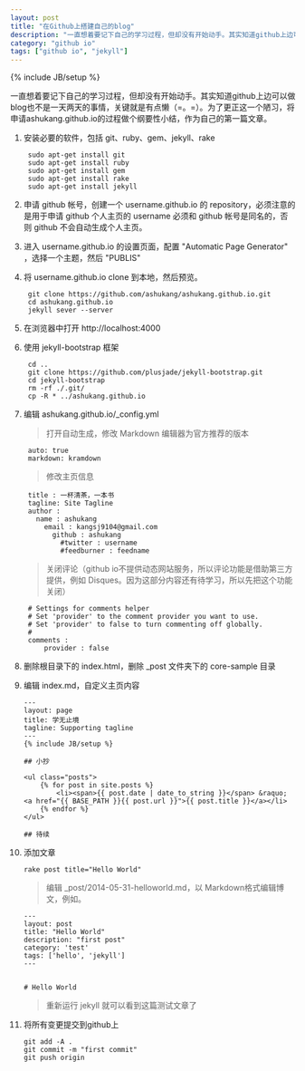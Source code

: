 ```yaml
---
layout: post
title: "在Github上搭建自己的blog"
description: "一直想着要记下自己的学习过程，但却没有开始动手。其实知道github上边可以做blog也不是一天两天的事情，关键就是有点懒（=。=）。为了更正这一个陋习，将申请ashukang.github.io的过程做个纲要性小结，作为自己的第一篇文章。"
category: "github io" 
tags: ["github io", "jekyll"]
---
```

{% include JB/setup %}
  
一直想着要记下自己的学习过程，但却没有开始动手。其实知道github上边可以做blog也不是一天两天的事情，关键就是有点懒（=。=）。为了更正这一个陋习，将申请ashukang.github.io的过程做个纲要性小结，作为自己的第一篇文章。
  
1. 安装必要的软件，包括 git、ruby、gem、jekyll、rake

        sudo apt-get install git
        sudo apt-get install ruby
        sudo apt-get install gem
        sudo apt-get install rake
        sudo apt-get install jekyll

2. 申请 github 帐号，创建一个 username.github.io 的 repository，必须注意的是用于申请 github 个人主页的 username 必须和 github 帐号是同名的，否则 github 不会自动生成个人主页。

3. 进入 username.github.io 的设置页面，配置 "Automatic Page Generator" ，选择一个主题，然后 "PUBLIS"

4. 将 username.github.io clone 到本地，然后预览。

        git clone https://github.com/ashukang/ashukang.github.io.git
        cd ashukang.github.io
        jekyll sever --server

5. 在浏览器中打开 http://localhost:4000

6. 使用 jekyll-bootstrap 框架

        cd ..
        git clone https://github.com/plusjade/jekyll-bootstrap.git
        cd jekyll-bootstrap
        rm -rf ./.git/
        cp -R * ../ashukang.github.io

7. 编辑 ashukang.github.io/_config.yml
  
   >打开自动生成，修改 Markdown 编辑器为官方推荐的版本

        auto: true
        markdown: kramdown

   >修改主页信息

        title : 一杯清茶，一本书
        tagline: Site Tagline
        author :
          name : ashukang
            email : kangsj9104@gmail.com
              github : ashukang
                #twitter : username
                #feedburner : feedname

    >关闭评论（github io不提供动态网站服务，所以评论功能是借助第三方提供，例如 Disques。因为这部分内容还有待学习，所以先把这个功能关闭）

        # Settings for comments helper
        # Set 'provider' to the comment provider you want to use.
        # Set 'provider' to false to turn commenting off globally.
        #
        comments :
            provider : false
          
8.  删除根目录下的 index.html，删除 _post 文件夹下的 core-sample 目录

9.  编辑 index.md，自定义主页内容

        ---
        layout: page
        title: 学无止境
        tagline: Supporting tagline
        ---
        {% include JB/setup %}
        
        ## 小抄
        
        <ul class="posts">
            {% for post in site.posts %}
                <li><span>{{ post.date | date_to_string }}</span> &raquo; <a href="{{ BASE_PATH }}{{ post.url }}">{{ post.title }}</a></li>
            {% endfor %}
        </ul>
        
        ## 待续

10. 添加文章

        rake post title="Hello World"

    >编辑 _post/2014-05-31-helloworld.md，以 Markdown格式编辑博文，例如。

        ---
        layout: post
        title: "Hello World"
        description: "first post"
        category: 'test'
        tags: ['hello', 'jekyll']
        ---
        
        
        # Hello World

    >重新运行 jekyll 就可以看到这篇测试文章了

11. 将所有变更提交到github上

        git add -A .
        git commit -m "first commit"
        git push origin



